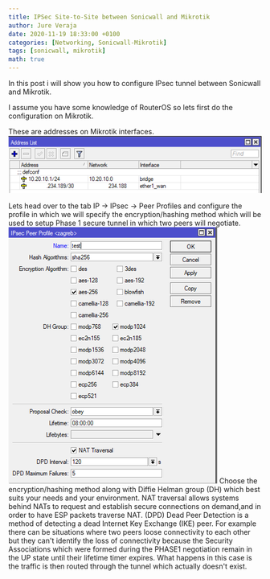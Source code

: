 ```yaml
---
title: IPSec Site-to-Site between Sonicwall and Mikrotik
author: Jure Veraja
date: 2020-11-19 18:33:00 +0100
categories: [Networking, Sonicwall-Mikrotik]
tags: [sonicwall, mikrotik]
math: true
---
```

In this post i will show you how to configure IPsec tunnel between Sonicwall and Mikrotik.

I assume you have some knowledge of RouterOS so lets first do the configuration on Mikrotik.

These are addresses on Mikrotik interfaces.
![miki_address](/assets/img/sample/miki_address.png)

Lets head over to the tab IP -> IPsec -> Peer Profiles and configure the profile in which we will specify the encryption/hashing method which will be used to setup Phase 1 secure tunnel in which two peers will negotiate.
![miki_peerprofile](/assets/img/sample/miki_peerprofile.png)
Choose the encryption/hashing method along with Diffie Helman group (DH) which best suits your needs and your environment.
NAT traversal allows systems behind NATs to request and establish secure connections on demand,and in order to have ESP packets traverse NAT.
(DPD) Dead Peer Detection is a method of detecting a dead Internet Key Exchange (IKE) peer. For example there can be situations where two peers loose connectivity to each other but they can't identify the loss of connectivity because the Security Associations which were formed during the PHASE1 negotiation remain in the UP state until their lifetime timer expires. What happens in this case is the traffic is then routed through the tunnel which actually doesn't exist.


